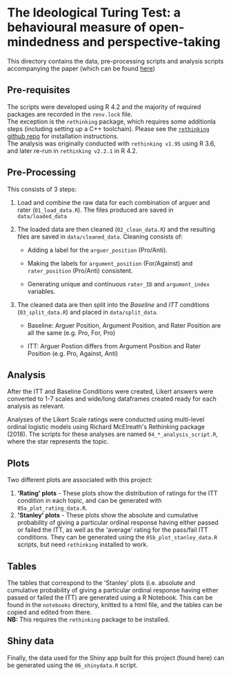 # The Ideological Turing Test: a behavioural measure of open-mindedness and perspective-taking 

This directory contains the data, pre-processing scripts and analysis scripts accompanying the paper (which can be found [here](https://psyarxiv.com/2e9wn))

## Pre-requisites

The scripts were developed using R 4.2 and the majority of required packages are recorded in the `renv.lock` file.  
The exception is the `rethinking` package, which requires some additionla steps (including setting up a C++ toolchain). Please see the [`rethinking` github repo](https://github.com/rmcelreath/rethinking) for installation instructions.  
The analysis was originally conducted with `rethinking v1.95` using R 3.6, and later re-run in `rethinking v2.2.1` in R 4.2.

## Pre-Processing

This consists of 3 steps:

1.  Load and combine the raw data for each combination of arguer and rater (`01_load_data.R`). The files produced are saved in `data/loaded_data`

2.  The loaded data are then cleaned (`02_clean_data.R`) and the resulting files are saved in `data/cleaned_data`. Cleaning consists of:

    -   Adding a label for the `arguer_position` (Pro/Anti).

    -   Making the labels for `argument_position` (For/Against) and `rater_position` (Pro/Anti) consistent.

    -   Generating unique and continuous `rater_ID` and `argument_index` variables.
    
3.  The cleaned data are then split into the _Baseline_ and _ITT_ conditions (`03_split_data.R`) and placed in `data/split_data`.

    - Baseline: Arguer Position, Argument Position, and Rater Position are all the same (e.g. Pro, For, Pro)
    
    - ITT: Arguer Postion differs from Argument Position and Rater Position (e.g. Pro, Against, Anti)
    
## Analysis

After the ITT and Baseline Conditions were created, Likert answers were converted to 1-7 scales and wide/long dataframes created ready for each analysis as relevant.

Analyses of the Likert Scale ratings were conducted using multi-level ordinal logistic models using Richard McElreath's Rethinking package (2018). The scripts for these analyses are named `04_*_analysis_script.R`, where the star represents the topic.

## Plots

Two different plots are associated with this project:

1. __'Rating' plots__ - These plots show the distribution of ratings for the ITT condition in each topic, and can be generated with `05a_plot_rating_data.R`.
2. __'Stanley' plots__ - These plots show the absolute and cumulative probability of giving a particular ordinal response having either passed or failed the ITT, as well as the 'average' rating for the pass/fail ITT conditions. They can be generated using the `05b_plot_stanley_data.R` scripts, but need `rethinking` installed to work.

## Tables

The tables that correspond to the 'Stanley' plots (i.e. absolute and cumulative probability of giving a particular ordinal response having either passed or failed the ITT) are generated using a R Notebook. This can be found in the `notebooks` directory, knitted to a html file, and the tables can be copied and edited from there.  
__NB:__ This requires the `rethinking` package to be installed.

## Shiny data

Finally, the data used for the Shiny app built for this project (found here) can be generated using the `06_shinydata.R` script.
